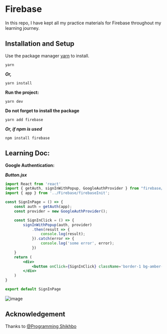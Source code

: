 # Firebase

In this repo, I have kept all my practice materials for Firebase throughout my learning journey. 

## Installation and Setup

Use the package manager [yarn](https://yarnpkg.com/) to install.

```
yarn
```
***Or,***
```
yarn install
```
**Run the project:**
```
yarn dev
```

**Do not forget to install the package**
```
yarn add firebase
```
***Or, if npm is used***
```
npm install firebase
```

## Learning Doc:
**Google Authentication:**

***Button.jsx***
```jsx
import React from 'react'
import { getAuth, signInWithPopup, GoogleAuthProvider } from "firebase/auth";
import { app } from '../Firebase/firebaseInit';

const SignInPage = () => {
    const auth = getAuth(app);
    const provider = new GoogleAuthProvider();

    const SignInClick = () => {
        signInWithPopup(auth, provider)
            .then(result => {
                console.log(result);
            }).catch(error => {
                console.log('some error', error);
            })
    }
    return (
        <div>
            <button onClick={SignInClick} className='border-1 bg-amber-200 hover:scale-105 duration-200 p-10 rounded-2xl cursor-pointer shadow-2xl hover:shadow-3xl'>Sign in with google</button>
        </div>
    )
}

export default SignInPage

```

![image](https://github.com/user-attachments/assets/d5e05f01-1553-4d61-9bb4-8d4f12d56a68)


## Acknowledgement

Thanks to [@Programming Shikhbo](https://www.youtube.com/c/ProgrammingShikhbo)
